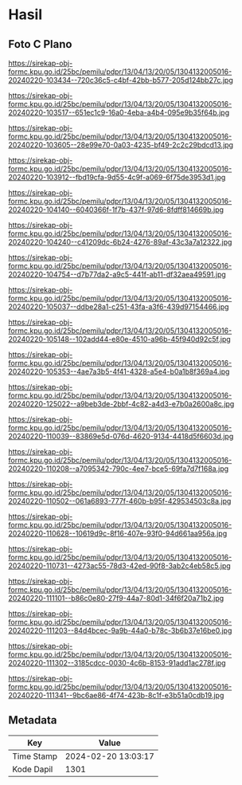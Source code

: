 # Hasil

## Foto C Plano

https://sirekap-obj-formc.kpu.go.id/25bc/pemilu/pdpr/13/04/13/20/05/1304132005016-20240220-103434--720c36c5-c4bf-42bb-b577-205d124bb27c.jpg

https://sirekap-obj-formc.kpu.go.id/25bc/pemilu/pdpr/13/04/13/20/05/1304132005016-20240220-103517--651ec1c9-16a0-4eba-a4b4-095e9b35f64b.jpg

https://sirekap-obj-formc.kpu.go.id/25bc/pemilu/pdpr/13/04/13/20/05/1304132005016-20240220-103605--28e99e70-0a03-4235-bf49-2c2c29bdcd13.jpg

https://sirekap-obj-formc.kpu.go.id/25bc/pemilu/pdpr/13/04/13/20/05/1304132005016-20240220-103912--fbd19cfa-9d55-4c9f-a069-6f75de3953d1.jpg

https://sirekap-obj-formc.kpu.go.id/25bc/pemilu/pdpr/13/04/13/20/05/1304132005016-20240220-104140--6040366f-1f7b-437f-97d6-8fdff814669b.jpg

https://sirekap-obj-formc.kpu.go.id/25bc/pemilu/pdpr/13/04/13/20/05/1304132005016-20240220-104240--c41209dc-6b24-4276-89af-43c3a7a12322.jpg

https://sirekap-obj-formc.kpu.go.id/25bc/pemilu/pdpr/13/04/13/20/05/1304132005016-20240220-104754--d7b77da2-a9c5-441f-ab11-df32aea49591.jpg

https://sirekap-obj-formc.kpu.go.id/25bc/pemilu/pdpr/13/04/13/20/05/1304132005016-20240220-105037--ddbe28a1-c251-43fa-a3f6-439d97154466.jpg

https://sirekap-obj-formc.kpu.go.id/25bc/pemilu/pdpr/13/04/13/20/05/1304132005016-20240220-105148--102add44-e80e-4510-a96b-45f940d92c5f.jpg

https://sirekap-obj-formc.kpu.go.id/25bc/pemilu/pdpr/13/04/13/20/05/1304132005016-20240220-105353--4ae7a3b5-4f41-4328-a5e4-b0a1b8f369a4.jpg

https://sirekap-obj-formc.kpu.go.id/25bc/pemilu/pdpr/13/04/13/20/05/1304132005016-20240220-125022--a9beb3de-2bbf-4c82-a4d3-e7b0a2600a8c.jpg

https://sirekap-obj-formc.kpu.go.id/25bc/pemilu/pdpr/13/04/13/20/05/1304132005016-20240220-110039--83869e5d-076d-4620-9134-4418d5f6603d.jpg

https://sirekap-obj-formc.kpu.go.id/25bc/pemilu/pdpr/13/04/13/20/05/1304132005016-20240220-110208--a7095342-790c-4ee7-bce5-69fa7d7f168a.jpg

https://sirekap-obj-formc.kpu.go.id/25bc/pemilu/pdpr/13/04/13/20/05/1304132005016-20240220-110502--061a6893-777f-460b-b95f-429534503c8a.jpg

https://sirekap-obj-formc.kpu.go.id/25bc/pemilu/pdpr/13/04/13/20/05/1304132005016-20240220-110628--10619d9c-8f16-407e-93f0-94d661aa956a.jpg

https://sirekap-obj-formc.kpu.go.id/25bc/pemilu/pdpr/13/04/13/20/05/1304132005016-20240220-110731--4273ac55-78d3-42ed-90f8-3ab2c4eb58c5.jpg

https://sirekap-obj-formc.kpu.go.id/25bc/pemilu/pdpr/13/04/13/20/05/1304132005016-20240220-111101--b86c0e80-27f9-44a7-80d1-34f6f20a71b2.jpg

https://sirekap-obj-formc.kpu.go.id/25bc/pemilu/pdpr/13/04/13/20/05/1304132005016-20240220-111203--84d4bcec-9a9b-44a0-b78c-3b6b37e16be0.jpg

https://sirekap-obj-formc.kpu.go.id/25bc/pemilu/pdpr/13/04/13/20/05/1304132005016-20240220-111302--3185cdcc-0030-4c6b-8153-91add1ac278f.jpg

https://sirekap-obj-formc.kpu.go.id/25bc/pemilu/pdpr/13/04/13/20/05/1304132005016-20240220-111341--9bc6ae86-4f74-423b-8c1f-e3b51a0cdb19.jpg


## Metadata

| Key        | Value               |
| ---------- | ------------------- |
| Time Stamp | 2024-02-20 13:03:17 |
| Kode Dapil | 1301                |



